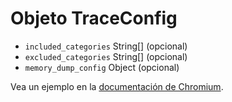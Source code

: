 # Objeto TraceConfig

* `included_categories` String[] (opcional)
* `excluded_categories` String[] (opcional)
* `memory_dump_config` Object (opcional)

Vea un ejemplo en la [documentación de Chromium](https://chromium.googlesource.com/chromium/src/+/master/docs/memory-infra/memory_infra_startup_tracing.md#the-advanced-way).
